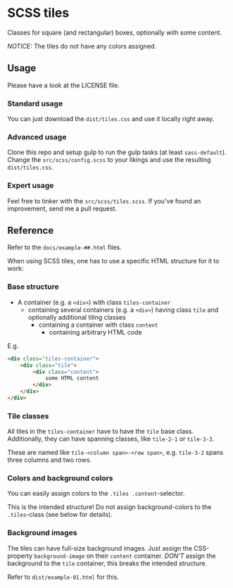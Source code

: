 # SCSS tiles
Classes for square (and rectangular) boxes, optionally with some content.

*NOTICE:* The tiles do not have any colors assigned. 

## Usage

Please have a look at the LICENSE file.

### Standard usage

You can just download the `dist/tiles.css` and use it locally right away.

### Advanced usage

Clone this repo and setup gulp to run the gulp tasks (at least `sass-default`).
Change the `src/scss/config.scss` to your likings and use the resulting `dist/tiles.css`.

### Expert usage

Feel free to tinker with the `src/scss/tiles.scss`. If you've found an improvement, send me a pull request.

## Reference

Refer to the `docs/example-##.html` files.

When using SCSS tiles, one has to use a specific HTML structure for it to work:

### Base structure

- A container (e.g. a `<div>`) with class `tiles-container`
  - containing several containers (e.g. a `<div>`) having class `tile` and optionally additional tiling classes
    - containing a container with class `content`
      - containing arbitrary HTML code

E.g.

```html
<div class="tiles-container">
    <div class="tile">
        <div class="content">
            some HTML content
        </div>
    </div>
</div>
```

### Tile classes

All tiles in the `tiles-container` have to have the `tile` base class. Additionally, they can have spanning classes, like `tile-2-1` or `tile-3-3`.

These are named like `tile-<column span>-<row span>`, e.g. `tile-3-2` spans three columns and two rows.

### Colors and background colors

You can easily assign colors to the `.tiles .content`-selector.

This is the intended structure! Do not assign background-colors to the `.tiles`-class (see below for details).

### Background images

The tiles can have full-size background images. Just assign the CSS-property `background-image` on their `content` container.
*DON'T* assign the background to the `tile` container, this breaks the intended structure.

Refer to `dist/example-01.html` for this.